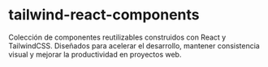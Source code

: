 # tailwind-react-components
Colección de componentes reutilizables construidos con React y TailwindCSS. Diseñados para acelerar el desarrollo, mantener consistencia visual y mejorar la productividad en proyectos web.
